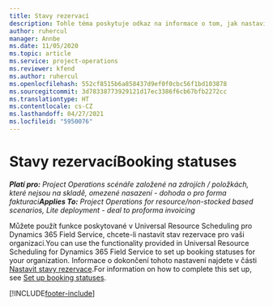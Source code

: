 ```yaml
---
title: Stavy rezervací
description: Tohle téma poskytuje odkaz na informace o tom, jak nastavit stavy rezervací v Project Operations.
author: ruhercul
manager: Annbe
ms.date: 11/05/2020
ms.topic: article
ms.service: project-operations
ms.reviewer: kfend
ms.author: ruhercul
ms.openlocfilehash: 552cf8515b6a858437d9ef0f0cbc56f1bd103878
ms.sourcegitcommit: 3d78338773929121d17ec3386f6cb67bfb2272cc
ms.translationtype: HT
ms.contentlocale: cs-CZ
ms.lasthandoff: 04/27/2021
ms.locfileid: "5950076"
---
```

# <a name="booking-statuses"></a><span data-ttu-id="16642-103">Stavy rezervací</span><span class="sxs-lookup"><span data-stu-id="16642-103">Booking statuses</span></span>

<span data-ttu-id="16642-104">_**Platí pro:** Project Operations scénáře založené na zdrojích / položkách, které nejsou na skladě, omezené nasazení - dohoda o pro forma fakturaci_</span><span class="sxs-lookup"><span data-stu-id="16642-104">_**Applies To:** Project Operations for resource/non-stocked based scenarios, Lite deployment - deal to proforma invoicing_</span></span>

<span data-ttu-id="16642-105">Můžete použít funkce poskytované v Universal Resource Scheduling pro Dynamics 365 Field Service, chcete-li nastavit stav rezervace pro vaši organizaci.</span><span class="sxs-lookup"><span data-stu-id="16642-105">You can use the functionality provided in Universal Resource Scheduling for Dynamics 365 Field Service to set up booking statuses for your organization.</span></span> <span data-ttu-id="16642-106">Informace o dokončení tohoto nastavení najdete v části [Nastavit stavy rezervace](/dynamics365/field-service/set-up-booking-statuses).</span><span class="sxs-lookup"><span data-stu-id="16642-106">For information on how to complete this set up, see [Set up booking statuses](/dynamics365/field-service/set-up-booking-statuses).</span></span>


[!INCLUDE[footer-include](../includes/footer-banner.md)]